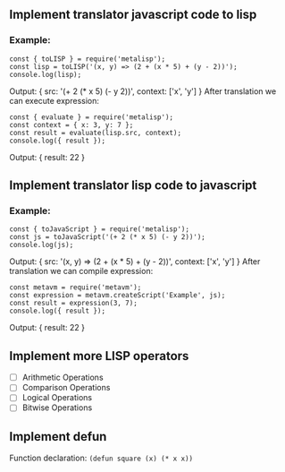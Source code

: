 ## Implement translator javascript code to lisp
### Example:
```
const { toLISP } = require('metalisp');
const lisp = toLISP('(x, y) => (2 + (x * 5) + (y - 2))');
console.log(lisp);
```
Output: { src: '(+ 2 (* x 5) (- y 2))', context: ['x', 'y'] }
After translation we can execute expression:

```
const { evaluate } = require('metalisp');
const context = { x: 3, y: 7 };
const result = evaluate(lisp.src, context);
console.log({ result });
```
Output: { result: 22 }

## Implement translator lisp code to javascript
### Example:
```
const { toJavaScript } = require('metalisp');
const js = toJavaScript('(+ 2 (* x 5) (- y 2))');
console.log(js);
```
Output: { src: '(x, y) => (2 + (x * 5) + (y - 2))', context: ['x', 'y'] }
After translation we can compile expression:

```
const metavm = require('metavm');
const expression = metavm.createScript('Example', js);
const result = expression(3, 7);
console.log({ result });
```
Output: { result: 22 }

## Implement more LISP operators
- [ ] Arithmetic Operations
- [ ] Comparison Operations
- [ ] Logical Operations
- [ ] Bitwise Operations

## Implement defun
Function declaration: ```(defun square (x) (* x x))```

